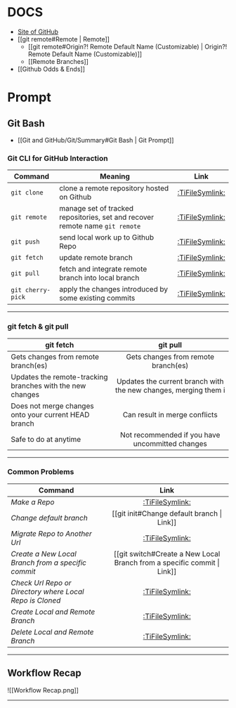 # DOCS

- [Site of GitHub](https://docs.github.com/en)
- [[git remote#Remote | Remote]]
	- [[git remote#Origin?! Remote Default Name (Customizable) | Origin?! Remote Default Name (Customizable)]]
	- [[Remote Branches]]
- [[Github Odds & Ends]]

# Prompt

## Git Bash

- [[Git and GitHub/Git/Summary#Git Bash | Git Prompt]]

### Git CLI for GitHub Interaction

| Command           | Meaning                                                                      |                  Link                   |
| ----------------- | ---------------------------------------------------------------------------- | :-------------------------------------: |
| `git clone`       | clone a remote repository hosted on Github                                   |    [:TiFileSymlink:](git%20clone.md)    |
| `git remote`      | manage set of tracked repositories, set and recover remote name `git remote` |   [:TiFileSymlink:](git%20remote.md)    |
| `git push`        | send local work up to Github Repo                                            |    [:TiFileSymlink:](git%20push.md)     |
| `git fetch`       | update remote branch                                                         |    [:TiFileSymlink:](git%20fetch.md)    |
| `git pull`        | fetch and integrate remote branch into local branch                          |    [:TiFileSymlink:](git%20pull.md)     |
| `git cherry-pick` | apply the changes introduced by some existing commits                        | [:TiFileSymlink:](git%20cherry-pick.md) |

---

### git fetch & git pull

| git fetch                                                 |                            git pull                             |
| --------------------------------------------------------- | :-------------------------------------------------------------: |
| Gets changes from remote branch(es)                       |               Gets changes from remote branch(es)               |
| Updates the remote-tracking branches with the new changes | Updates the current branch with the new changes, merging them i |
| Does not merge changes onto your current HEAD branch      |                  Can result in merge conflicts                  |
| Safe to do at anytime                                     |         Not recommended if you have uncommitted changes         |

---

### Common Problems

| Command                                                  |                                              Link                                              |
| -------------------------------------------------------- |:----------------------------------------------------------------------------------------------:|
| _Make a Repo_                                            |                             [:TiFileSymlink:](Make%20a%20Repo.md)                              |
| _Change default branch_                                  |                           [[git init#Change default branch \| Link]]                           |
| _Migrate Repo to Another Url_                            |                   [:TiFileSymlink:](Migrate%20Repo%20to%20Another%20Url.md)                    |
| _Create a New Local Branch from a specific commit_       |            [[git switch#Create a New Local Branch from a specific commit \| Link]]             |
| _Check Url Repo or Directory where Local Repo is Cloned_ | [:TiFileSymlink:](Check%20Url%20Repo%20or%20Directory%20where%20Local%20Repo%20is%20Cloned.md) |
| _Create Local and Remote Branch_                         |                  [:TiFileSymlink:](Create%20Local%20and%20Remote%20Branch.md)                  |
| _Delete Local and Remote Branch_                         |                  [:TiFileSymlink:](Delete%20Local%20and%20Remote%20Branch.md)                  |

---

## Workflow Recap

![[Workflow Recap.png]]

---

